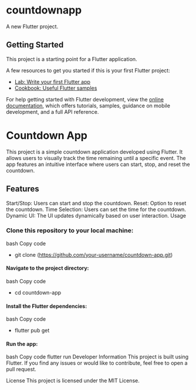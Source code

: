 # countdownapp

A new Flutter project.

## Getting Started

This project is a starting point for a Flutter application.

A few resources to get you started if this is your first Flutter project:

- [Lab: Write your first Flutter app](https://docs.flutter.dev/get-started/codelab)
- [Cookbook: Useful Flutter samples](https://docs.flutter.dev/cookbook)

For help getting started with Flutter development, view the
[online documentation](https://docs.flutter.dev/), which offers tutorials,
samples, guidance on mobile development, and a full API reference.

# Countdown App
This project is a simple countdown application developed using Flutter. It allows users to visually track the time remaining until a specific event. The app features an intuitive interface where users can start, stop, and reset the countdown.

## Features
Start/Stop: Users can start and stop the countdown.
Reset: Option to reset the countdown.
Time Selection: Users can set the time for the countdown.
Dynamic UI: The UI updates dynamically based on user interaction.
Usage
### Clone this repository to your local machine:

bash
Copy code
- git clone (https://github.com/your-username/countdown-app.git)
#### Navigate to the project directory:

bash
Copy code
- cd countdown-app
#### Install the Flutter dependencies:

bash
Copy code
- flutter pub get
#### Run the app:

bash
Copy code
flutter run
Developer Information
This project is built using Flutter. If you find any issues or would like to contribute, feel free to open a pull request.

License
This project is licensed under the MIT License.

